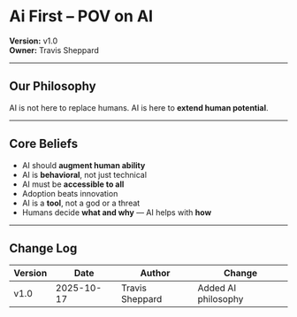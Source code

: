 # Ai First – POV on AI

**Version:** v1.0  
**Owner:** Travis Sheppard  

---

## Our Philosophy
AI is not here to replace humans. AI is here to **extend human potential**.

---

## Core Beliefs
- AI should **augment human ability**
- AI is **behavioral**, not just technical
- AI must be **accessible to all**
- Adoption beats innovation
- AI is a **tool**, not a god or a threat
- Humans decide **what and why** — AI helps with **how**

---

## Change Log
| Version | Date | Author | Change |
|---------|------|--------|--------|
| v1.0 | 2025-10-17 | Travis Sheppard | Added AI philosophy |
